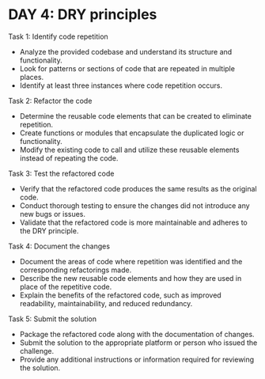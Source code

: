 # DAY 4: DRY principles

Task 1: Identify code repetition

- Analyze the provided codebase and understand its structure and functionality.
- Look for patterns or sections of code that are repeated in multiple places.
- Identify at least three instances where code repetition occurs.

Task 2: Refactor the code

- Determine the reusable code elements that can be created to eliminate repetition.
- Create functions or modules that encapsulate the duplicated logic or functionality.
- Modify the existing code to call and utilize these reusable elements instead of repeating the code.

Task 3: Test the refactored code

- Verify that the refactored code produces the same results as the original code.
- Conduct thorough testing to ensure the changes did not introduce any new bugs or issues.
- Validate that the refactored code is more maintainable and adheres to the DRY principle.

Task 4: Document the changes

- Document the areas of code where repetition was identified and the corresponding refactorings made.
- Describe the new reusable code elements and how they are used in place of the repetitive code.
- Explain the benefits of the refactored code, such as improved readability, maintainability, and reduced redundancy.

Task 5: Submit the solution

- Package the refactored code along with the documentation of changes.
- Submit the solution to the appropriate platform or person who issued the challenge.
- Provide any additional instructions or information required for reviewing the solution.
